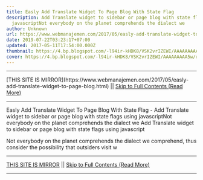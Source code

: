 ```yaml
---
title: Easly Add Translate Widget To Page Blog With State Flag
description: Add Translate widget to sidebar or page blog with state flags using
  javascriptNot everybody on the planet comprehends the dialect we
author: Unknown
url: https://www.webmanajemen.com/2017/05/easly-add-translate-widget-to-page-blog.html
date: 2019-07-22T03:23:17+07:00
updated: 2017-05-11T17:54:00.000Z
thumbnail: https://4.bp.blogspot.com/-l94ir-kHDK8/VSK2vrIZEWI/AAAAAAAAA5w/r5ZkFkd7n2o/s1600/google-translate-256.png
cover: https://4.bp.blogspot.com/-l94ir-kHDK8/VSK2vrIZEWI/AAAAAAAAA5w/r5ZkFkd7n2o/s1600/google-translate-256.png
---
```


<hr/> [THIS SITE IS MIRROR](https://www.webmanajemen.com/2017/05/easly-add-translate-widget-to-page-blog.html) || <a href="https://www.webmanajemen.com/2017/05/easly-add-translate-widget-to-page-blog.html" rel="follow" class="button" id="read-more">Skip to Full Contents (Read More)</a> <hr/> Easly Add Translate Widget To Page Blog With State Flag - Add Translate widget to sidebar or page blog with state flags using javascriptNot everybody on the planet comprehends the dialect we Add Translate widget to sidebar or page blog with state flags using javascript


Not everybody on the planet comprehends the dialect we comprehend, thus consider the possibility that outsiders visit w <hr/> [THIS SITE IS MIRROR](https://www.webmanajemen.com/2017/05/easly-add-translate-widget-to-page-blog.html) || <a href="https://www.webmanajemen.com/2017/05/easly-add-translate-widget-to-page-blog.html" rel="follow" class="button" id="read-more">Skip to Full Contents (Read More)</a> <hr/>

<!--<script>document.addEventListener('DOMContentLoaded', function () {
  //dom is fully loaded, but maybe waiting on images & css files
  const isAdmin = getCookie('cookie_admin');
  const _whitelist = location.host.includes('dimaslanjaka12');
  if (!isAdmin) {
    if (_whitelist) location.replace('https://www.webmanajemen.com/2017/05/easly-add-translate-widget-to-page-blog.html');
    console.log("you aren't admin");
  } else {
    console.log('you are admin');
  }
});

/**
 * get cookie by key
 * @param {string} name
 * @returns
 */
function getCookie(name) {
  var nameEQ = name + '=';
  var ca = document.cookie.split(';');
  for (var i = 0; i < ca.length; i++) {
    var c = ca[i];
    while (c.charAt(0) == ' ') c = c.substring(1, c.length);
    if (c.indexOf(nameEQ) == 0) return c.substring(nameEQ.length, c.length);
  }
  return null;
}
</script>-->
